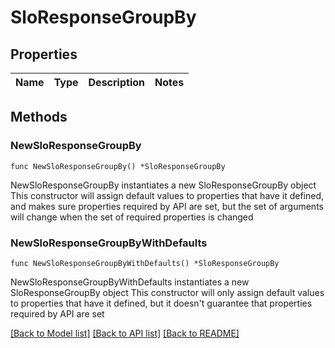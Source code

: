 # SloResponseGroupBy

## Properties

Name | Type | Description | Notes
------------ | ------------- | ------------- | -------------

## Methods

### NewSloResponseGroupBy

`func NewSloResponseGroupBy() *SloResponseGroupBy`

NewSloResponseGroupBy instantiates a new SloResponseGroupBy object
This constructor will assign default values to properties that have it defined,
and makes sure properties required by API are set, but the set of arguments
will change when the set of required properties is changed

### NewSloResponseGroupByWithDefaults

`func NewSloResponseGroupByWithDefaults() *SloResponseGroupBy`

NewSloResponseGroupByWithDefaults instantiates a new SloResponseGroupBy object
This constructor will only assign default values to properties that have it defined,
but it doesn't guarantee that properties required by API are set


[[Back to Model list]](../README.md#documentation-for-models) [[Back to API list]](../README.md#documentation-for-api-endpoints) [[Back to README]](../README.md)


